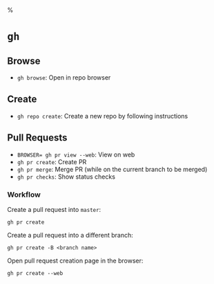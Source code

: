 %

# `gh`

## Browse

- `gh browse`: Open in repo browser

## Create

- `gh repo create`: Create a new repo by following instructions

## Pull Requests

- `BROWSER= gh pr view --web`: View on web
- `gh pr create`: Create PR
- `gh pr merge`: Merge PR (while on the current branch to be merged)
- `gh pr checks`: Show status checks

### Workflow

Create a pull request into `master`:

	gh pr create

Create a pull request into a different branch:

	gh pr create -B <branch name>

Open pull request creation page in the browser:

	gh pr create --web

